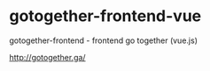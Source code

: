 # gotogether-frontend-vue
gotogether-frontend - frontend go together (vue.js) 

http://gotogether.ga/
